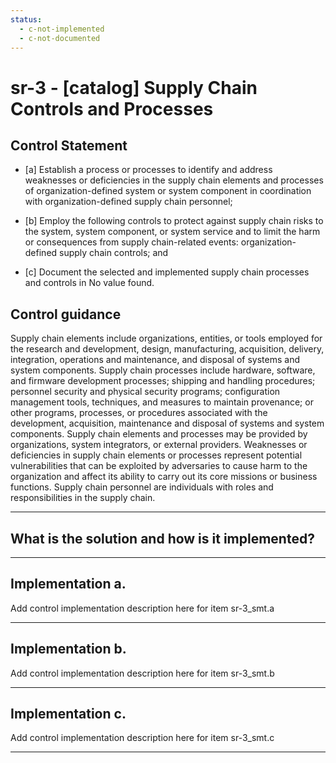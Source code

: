 ```yaml
---
status:
  - c-not-implemented
  - c-not-documented
---
```


# sr-3 - \[catalog\] Supply Chain Controls and Processes

## Control Statement

- \[a\] Establish a process or processes to identify and address weaknesses or deficiencies in the supply chain elements and processes of organization-defined system or system component in coordination with organization-defined supply chain personnel;

- \[b\] Employ the following controls to protect against supply chain risks to the system, system component, or system service and to limit the harm or consequences from supply chain-related events: organization-defined supply chain controls; and

- \[c\] Document the selected and implemented supply chain processes and controls in No value found.

## Control guidance

Supply chain elements include organizations, entities, or tools employed for the research and development, design, manufacturing, acquisition, delivery, integration, operations and maintenance, and disposal of systems and system components. Supply chain processes include hardware, software, and firmware development processes; shipping and handling procedures; personnel security and physical security programs; configuration management tools, techniques, and measures to maintain provenance; or other programs, processes, or procedures associated with the development, acquisition, maintenance and disposal of systems and system components. Supply chain elements and processes may be provided by organizations, system integrators, or external providers. Weaknesses or deficiencies in supply chain elements or processes represent potential vulnerabilities that can be exploited by adversaries to cause harm to the organization and affect its ability to carry out its core missions or business functions. Supply chain personnel are individuals with roles and responsibilities in the supply chain.

______________________________________________________________________

## What is the solution and how is it implemented?

<!-- Please leave this section blank and enter implementation details in the parts below. -->

______________________________________________________________________

## Implementation a.

Add control implementation description here for item sr-3_smt.a

______________________________________________________________________

## Implementation b.

Add control implementation description here for item sr-3_smt.b

______________________________________________________________________

## Implementation c.

Add control implementation description here for item sr-3_smt.c

______________________________________________________________________
